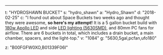 ---
t: "HYDROSHAWN BUCKET"
s: "hydro_shawn"
a: "Hydro_Shawn"
d: "2018-02-25"
c: "I found out about Space Buckets two weeks ago and thought they were awesome, <strong>so here's my attempt!</strong> It is a 5 gallon bucket build with <a href='https://www.amazon.com/Apollo-Horticulture-GL60LED-Spectrum-Growing/dp/B00FGFW0XO/ref=as_li_ss_tl?ie=UTF8&linkCode=ll1&tag=spacbuck-20&linkId=050ef889e5896670244ba5e4eb8846f0'>180w Apollo LED</a> and side <a href='https://www.amazon.com/LEDMO-16-4Ft-300LEDs-Non-waterproof-brightness/dp/B01339F06I/ref=as_li_ss_tl?ie=UTF8&linkCode=ll1&tag=spacbuck-20&linkId=525e8de62d707e6aab896230c4705349'>LED lighting (5630SMD)</a>, and 80mm PC fans for airflow. There are 6 buckets in total, which includes a drain bucket, a main chamber, spacers, and the light-top."
v: "1084"
g: "5630,5gal,pcfan,ufo180"

z: "B00FGFW0XO,B01339F06I"
